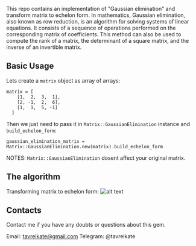This repo contains an implementation of "Gaussian elimination" and transform matrix to echelon form.
In mathematics, Gaussian elimination, also known as row reduction, is an algorithm for solving systems of linear equations. It consists of a sequence of operations performed on the corresponding matrix of coefficients. This method can also be used to compute the rank of a matrix, the determinant of a square matrix, and the inverse of an invertible matrix. 


## Basic Usage

Lets create a `matrix` object as array of arrays:

    matrix = [
        [1,  2,  3,  1],
        [2, -1,  2,  6],
        [1,  1,  5, -1]
      ]

Then we just need to pass it in `Matrix::GaussianElimination` instance and `build_echelon_form`:

    gaussian_elimination_matrix = Matrix::GaussianElimination.new(matrix).build_echelon_form

NOTES: `Matrix::GaussianElimination` dosent affect your original matrix.


## The algorithm

Transforming matrix to echelon form:
![alt text](https://www.researchgate.net/profile/P-Dewilde/publication/221349994/figure/fig1/AS:669052770975757@1536526019493/Example-of-an-echelon-form-Elements-indicated-with-a-are-strictly-positive-The-QR.png)

## Contacts

Contact me if you have any doubts or questions about this gem.

Email: tavrelkate@gmail.com
Telegram: @tavrelkate
